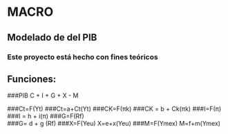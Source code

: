 # MACRO

## Modelado de del PIB

### Este proyecto está hecho con fines teóricos

## Funciones:
###PIB	C + I + G + X - M
	
###Ct=F(Yt)	
###Ct=a+Ct(Yt)
###CK=F(πk)	
###CK = b + Ck(πk)
###I=F(π)	
###I = h + i(π)
###G=F(Rf)	
###G= d + g (Rf)
###X=F(Yeu)	X=e+x(Yeu)
###M=F(Ymex)	M=f+m(Ymex)
